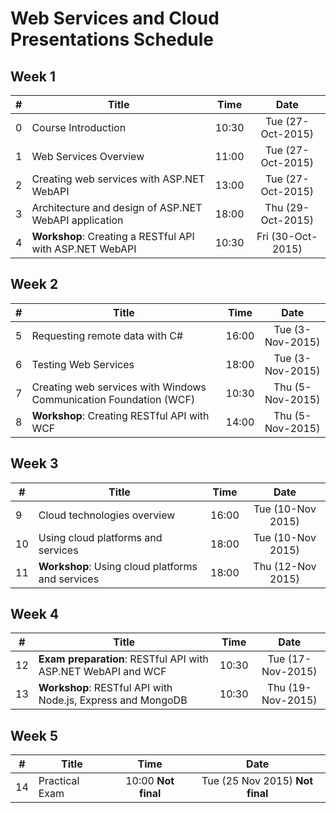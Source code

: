 #   Web Services and Cloud Presentations Schedule


##   Week 1

| #   | Title                                                    | Time  | Date              |
| --- | ---------------------------------------------------------| ----- | :---------------: |
| 0   | Course Introduction                                      | 10:30 | Tue (27-Oct-2015) | 
| 1   | Web Services Overview                                    | 11:00 | Tue (27-Oct-2015) |
| 2   | Creating web services with ASP.NET WebAPI                | 13:00 | Tue (27-Oct-2015) | 
| 3   | Architecture and design of ASP.NET WebAPI application    | 18:00 | Thu (29-Oct-2015) |
| 4   | **Workshop**: Creating a RESTful API with ASP.NET WebAPI | 10:30 | Fri (30-Oct-2015) |

##   Week 2

| #   | Title                                                             | Time  | Date             |
| --- | ------------------------------------------------------------------| ----- | :--------------: |
| 5   | Requesting remote data with C#                                    | 16:00 | Tue (3-Nov-2015) |
| 6   | Testing Web Services                                              | 18:00 | Tue (3-Nov-2015) |
| 7   | Creating web services with Windows Communication Foundation (WCF) | 10:30 | Thu (5-Nov-2015) |
| 8   | **Workshop**: Creating RESTful API with WCF                       | 14:00 | Thu (5-Nov-2015) |

##   Week 3

| #   | Title                                             | Time  | Date              |
| --- | --------------------------------------------------| ----- | :---------------: |
| 9   | Cloud technologies overview                       | 16:00 | Tue (10-Nov 2015) | 
| 10  | Using cloud platforms and services                | 18:00 | Tue (10-Nov 2015) |
| 11  | **Workshop**: Using cloud platforms  and services | 18:00 | Thu (12-Nov 2015) |

##   Week 4

| #   | Title                                                         | Time  | Date              |
| --- | ------------------------------------------------------------- | :---: | :---------------: |
| 12  | **Exam preparation**: RESTful API with ASP.NET WebAPI and WCF | 10:30 | Tue (17-Nov-2015) |
| 13  | **Workshop**: RESTful API with Node.js, Express and MongoDB   | 10:30 | Thu (19-Nov-2015) |

##   Week 5

| #   | Title                                                         | Time  | Date              |
| --- | ------------------------------------------------------------- | :---: | :---------------: |
| 14  | Practical Exam | 10:00 **Not final** | Tue (25 Nov 2015) **Not final** |
